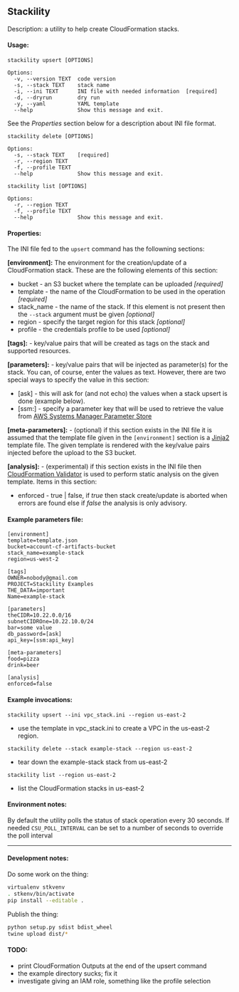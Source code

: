 ## Stackility
Description: a utility to help create CloudFormation stacks.

#### Usage:
```
stackility upsert [OPTIONS]

Options:
  -v, --version TEXT  code version
  -s, --stack TEXT    stack name
  -i, --ini TEXT      INI file with needed information  [required]
  -d, --dryrun        dry run
  -y, --yaml          YAML template
  --help              Show this message and exit.
```
See the *Properties* section below for a description about INI file format.

```
stackility delete [OPTIONS]

Options:
  -s, --stack TEXT    [required]
  -r, --region TEXT
  -f, --profile TEXT
  --help              Show this message and exit.
```

```
stackility list [OPTIONS]

Options:
  -r, --region TEXT
  -f, --profile TEXT
  --help              Show this message and exit.
```

#### Properties:
The INI file fed to the ```upsert``` command has the followning sections:

**[environment]:**
The environment for the creation/update of a CloudFormation stack. These are the following 
elements of this section:

* bucket - an S3 bucket where the template can be uploaded *[required]*
* template - the name of the CloudFormation to be used in the operation *[required]*
* stack_name - the name of the stack. If this element is not present then the
```--stack``` argument must be given *[optional]*
* region - specify the target region for this stack *[optional]*
* profile - the credentials profile to be used *[optional]*

**[tags]:** - key/value pairs that will be created as tags on the stack and
supported resources.

**[parameters]:** - key/value pairs that will be injected as parameter(s) for the
stack. You can, of course, enter the values as text. However, there are two
special ways to specify the value in this section:

* [ask] - this will ask for (and not echo) the values when a stack upsert is
done (example below). 
* [ssm:<SSM-PARAMETER>] - specify a parameter key that will be used to retrieve
the value from [AWS Systems Manager Parameter Store](https://docs.aws.amazon.com/systems-manager/latest/userguide/systems-manager-paramstore.html)

**[meta-parameters]:** - (optional) if this section exists in the INI file it is assumed
that the template file given in the ```[environment]``` section is a [Jinja2](http://jinja.pocoo.org/docs/)
template file. The given template is rendered with the key/value pairs injected before the upload to the S3
bucket.

**[analysis]:** - (experimental) if this section exists in the INI file then
[CloudFormation Validator](https://github.com/rubelw/cloudformation-validator) is used to 
perform static analysis on the given template. Items in this section:

* enforced - true | false, if *true* then stack create/update is aborted when errors are found
  else if *false* the analysis is only advisory.

#### Example parameters file:
```
[environment]
template=template.json
bucket=account-cf-artifacts-bucket
stack_name=example-stack
region=us-west-2

[tags]
OWNER=nobody@gmail.com
PROJECT=Stackility Examples
THE_DATA=important
Name=example-stack

[parameters]
theCIDR=10.22.0.0/16
subnetCIDROne=10.22.10.0/24
bar=some value
db_password=[ask]
api_key=[ssm:api_key]

[meta-parameters]
food=pizza
drink=beer

[analysis]
enforced=false
```

#### Example invocations:
```stackility upsert --ini vpc_stack.ini --region us-east-2```

* use the template in vpc_stack.ini to create a VPC in the us-east-2 region.

```stackility delete --stack example-stack --region us-east-2```

* tear down the example-stack stack from us-east-2

```stackility list --region us-east-2```

* list the CloudFormation stacks in us-east-2

#### Environment notes:
By default the utility polls the status of stack operation every 30 seconds. If
needed ```CSU_POLL_INTERVAL``` can be set to a number of seconds to override the 
poll interval

---

#### Development notes:

Do some work on the thing:
```bash
virtualenv stkvenv
. stkenv/bin/activate
pip install --editable .
```

Publish the thing:
```bash
python setup.py sdist bdist_wheel
twine upload dist/*
```

#### TODO:

* print CloudFormation Outputs at the end of the upsert command
* the example directory sucks; fix it
* investigate giving an IAM role, something like the profile  selection
